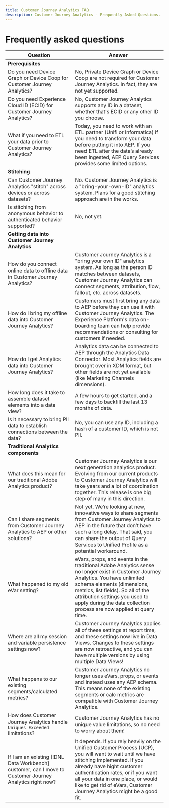 ```yaml
---
title: Customer Journey Analytics FAQ
description: Customer Journey Analytics - Frequently Asked Questions.
---
```


# Frequently asked questions

|Question|Answer|
|---|---|
|**Prerequisites**||
|Do you need Device Graph or Device Coop for Customer Journey Analytics?|No, Private Device Graph or Device Coop are not required for Customer Journey Analytics. In fact, they are not yet supported.|
|Do you need Experience Cloud ID (ECID) for Customer Journey Analytics?|No, Customer Journey Analytics supports any ID in a dataset, whether that's ECID or any other ID you choose.|
|What if you need to ETL your data prior to Customer Journey Analytics?|Today, you need to work with an ETL partner (Unifi or Informatica) if you need to transform your data before putting it into AEP. If you need ETL after the data’s already been ingested, AEP Query Services provides some limited options.|
|**Stitching**||
|Can Customer Journey Analytics "stitch" across devices or across datasets?|No. Customer Journey Analytics is a "bring-your-own-ID" analytics system. Plans for a good stitching approach are in the works.|
|Is stitching from anonymous behavior to authenticated behavior supported?|No, not yet.|
|**Getting data into Customer Journey Analytics**||
|How do you connect online data to offline data in Customer Journey Analytics?|Customer Journey Analytics is a "bring your own ID" analytics system. As long as the person ID matches between datasets, Customer Journey Analytics can connect segments, attribution, flow, fallout, etc. across datasets.|
|How do I bring my offline data into Customer Journey Analytics?|Customers must first bring any data to AEP before they can use it with Customer Journey Analytics. The Experience Platform's data on-boarding team can help provide recommendations or consulting for customers if needed.|
|How do I get Analytics data into Customer Journey Analytics?|Analytics data can be connected to AEP through the Analytics Data Connector. Most Analytics fields are brought over in XDM format, but other fields are not yet available (like Marketing Channels dimensions).|
|How long does it take to assemble dataset elements into a data view?| A few hours to get started, and a few days to backfill the last 13 months of data.|
|Is it necessary to bring PII data to establish connections between the data?|No, you can use any ID, including a hash of a customer ID, which is not PII.|
|**Traditional Analytics components**||
|What does this mean for our traditional Adobe Analytics product?|Customer Journey Analytics is our next generation analytics product. Evolving from our current products to Customer Journey Analytics will take years and a lot of coordination together. This release is one big step of many in this direction.|
|Can I share segments from Customer Journey Analytics to AEP or other solutions?|Not yet. We’re looking at new, innovative ways to share segments from Customer Journey Analytics to AEP in the future that don’t have such a long delay. That said, you can share the output of Query Services to Unified Profile as a potential workaround.|
|What happened to my old eVar setting?|eVars, props, and events in the traditional Adobe Analytics sense no longer exist in Customer Journey Analytics. You have unlimited schema elements (dimensions, metrics, list fields). So all of the attribution settings you used to apply during the data collection process are now applied at query time.|
|Where are all my session and variable persistence settings now?|Customer Journey Analytics applies all of these settings at report time, and these settings now live in Data Views. Changes to these settings are now retroactive, and you can have multiple versions by using multiple Data Views!|
|What happens to our existing segments/calculated metrics?|Customer Journey Analytics no longer uses eVars, props, or events and instead uses any AEP schema. This means none of the existing segments or calc metrics are compatible with Customer Journey Analytics.|
|How does Customer Journey Analytics handle `Uniques Exceeded` limitations?|Customer Journey Analytics has no unique value limitations, so no need to worry about them!|
|If I am an existing [!DNL Data Workbench] customer, can I move to Customer Journey Analytics right now?|It depends. If you rely heavily on the Unified Customer Process (UCP), you will want to wait until we have stitching implemented. If you already have hight customer authentication rates, or if you want all your data in one place, or would like to get rid of eVars, Customer Journey Analytics might be a good fit.|
 